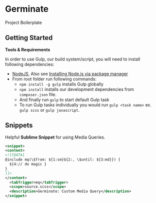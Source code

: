 # Germinate

Project Boilerplate

## Getting Started

**Tools & Requirements**

In order to use Gulp, our build system/script, you will need to install following dependencies:

+ [NodeJS](http://nodejs.org), Also see [Installing Node.js via package manager](https://github.com/joyent/node/wiki/installing-node.js-via-package-manager)
+ From root folder run following commands:
  + `npm install -g gulp` installs Gulp globally
  + `npm install` installs our development dependencies from `composer.json` file.
  + And finally run `gulp` to start default Gulp task
  + To run Gulp tasks individually you would run `gulp <task name>` ex. `gulp scss` or `gulp javascript`.

## Snippets

Helpful **Sublime Snippet** for using Media Queries.

```xml
<snippet>
<content>
<![CDATA[
@include mq(\$from: ${1:sm}${2:, \$until: ${3:md}}) {
  ${4:// do magic }
}
]]>
</content>
  <tabTrigger>mq</tabTrigger>
  <scope>source.scss</scope>
  <description>Germinate: Custom Media Query</description>
</snippet>
```